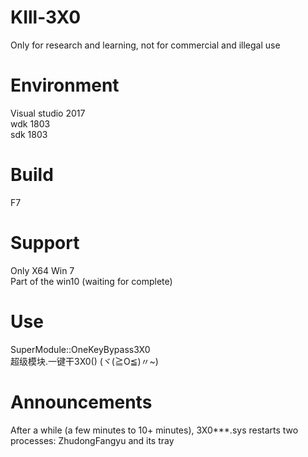 # KIll-3X0
Only for research and learning, not for commercial and illegal use

# Environment
Visual studio 2017  
wdk 1803  
sdk 1803

# Build
F7  

# Support
Only X64
Win 7  
Part of the win10 (waiting for complete)  


# Use
SuperModule::OneKeyBypass3X0  
超级模块.一键干3X0()
(ヾ(≧O≦)〃~)

# Announcements
After a while (a few minutes to 10+ minutes), 3X0***.sys restarts two processes: ZhudongFangyu and its tray
